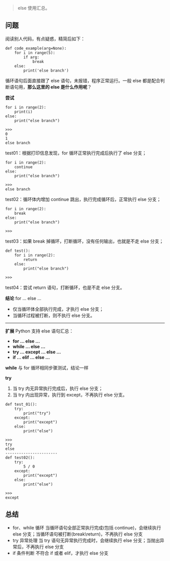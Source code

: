 > else 使用汇总。



## 问题

阅读别人代码，有点疑惑，精简后如下：

```
def code_example(arg=None):
    for i in range(5):
        if arg:
            break
    else:
        print('else branch')
```

循环语句后面直接跟了 else 语句，未报错，程序正常运行。一般 else 都是配合判断语句用，**那么这里的 else 是什么作用呢**？

**尝试**

```
for i in range(2):
    print(i)
else:
    print("else branch")

>>>
0
1
else branch
```

test01：根据打印信息发现，for 循环正常执行完成后执行了 else 分支；

```
for i in range(2):
    continue
else:
    print("else branch")

>>>
else branch
```

test02：循环体内增加 continue 跳出，执行完成循环后，正常执行 else 分支；

```
for i in range(2):
    break
else:
    print("else branch")

>>>
```

test03：如果 break 掉循环，打断循环，没有任何输出，也就是不走 else 分支；

```
def test():
    for i in range(2):
        return
    else:
        print("else branch")

>>>
```

test04：尝试 return 语句，打断循环，也是不走 else 分支。

**结论**
for … else …

- 仅当循环体全部执行完成，才执行 else 分支；
- 当循环过程被打断，则不执行 else 分支。

------

**扩展**
Python 支持 else 语句汇总：

- **for … else …**
- **while … else …**
- **try … except … else …**
- **if … elif … else …**

**while**
与 for 循环相同步骤测试，结论一样

**try**

1. 当 try 内无异常执行完成后，执行 else 分支；
2. 当 try 内出现异常，执行到 except，不再执行 else 分支。

```
def test_01():
    try:
        print("try")
    except:
        print("except")
    else:
        print("else")

>>>
try
else
-----------------------
def test02():
    try:
        5 / 0
    except:
        print("except")
    else:
        print("else")

>>>
except
```

## 总结

- for、while 循环
  当循环语句全部正常执行完成(包括 continue)，会继续执行 else 分支；当循环语句被打断(break\return)，不再执行 else 分支
- try 异常处理
  当 try 语句无异常执行完成时，会继续执行 else 分支；当抛出异常后，不再执行 else 分支
- if 条件判断
  不符合 if 或者 elif，才执行 else 分支

